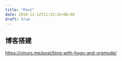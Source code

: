 ```yaml
---
title: "Post"
date: 2019-12-12T21:32:32+08:00
draft: true
---
```


## 博客搭建
https://vinurs.me/post/blog-with-hugo-and-orgmode/
